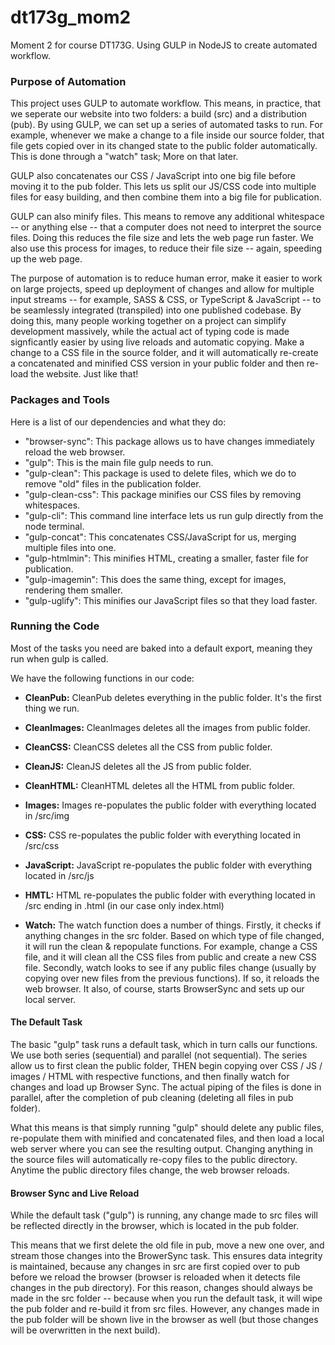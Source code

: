 # dt173g_mom2
Moment 2 for course DT173G. Using GULP in NodeJS to create automated workflow.

### Purpose of Automation

This project uses GULP to automate workflow. This means, in practice, that we seperate our website into two folders: a build (src) and a distribution (pub). By using GULP, we can set up a series of automated tasks to run. For example, whenever we make a change to a file inside our source folder, that file gets copied over in its changed state to the public folder automatically. This is done through a "watch" task; More on that later.

GULP also concatenates our CSS / JavaScript into one big file before moving it to the pub folder. This lets us split our JS/CSS code into multiple files for easy building, and then combine them into a big file for publication.

GULP can also minify files. This means to remove any additional whitespace -- or anything else -- that a computer does not need to interpret the source files. Doing this reduces the file size and lets the web page run faster. We also use this process for images, to reduce their file size -- again, speeding up the web page.

The purpose of automation is to reduce human error, make it easier to work on large projects, speed up deployment of changes and allow for multiple input streams -- for example, SASS & CSS, or TypeScript & JavaScript -- to be seamlessly integrated (transpiled) into one published codebase. By doing this, many people working together on a project can simplify development massively, while the actual act of typing code is made signficantly easier by using live reloads and automatic copying. Make a change to a CSS file in the source folder, and it will automatically re-create a concatenated and minified CSS version in your public folder and then re-load the website. Just like that!

### Packages and Tools

Here is a list of our dependencies and what they do:
-  "browser-sync": This package allows us to have changes immediately reload the web browser.
-  "gulp": This is the main file gulp needs to run.
-  "gulp-clean": This package is used to delete files, which we do to remove "old" files in the publication folder.
-  "gulp-clean-css": This package minifies our CSS files by removing whitespaces.
-  "gulp-cli": This command line interface lets us run gulp directly from the node terminal.
-  "gulp-concat": This concatenates CSS/JavaScript for us, merging multiple files into one.
-  "gulp-htmlmin": This minifies HTML, creating a smaller, faster file for publication.
-  "gulp-imagemin": This does the same thing, except for images, rendering them smaller.
-  "gulp-uglify": This minifies our JavaScript files so that they load faster.

### Running the Code

Most of the tasks you need are baked into a default export, meaning they run when gulp is called. 

We have the following functions in our code:

- **CleanPub:** CleanPub deletes everything in the public folder. It's the first thing we run.
- **CleanImages:** CleanImages deletes all the images from public folder.
- **CleanCSS:** CleanCSS deletes all the CSS from public folder.
- **CleanJS:** CleanJS deletes all the JS from public folder.
- **CleanHTML:** CleanHTML deletes all the HTML from public folder.

- **Images:** Images re-populates the public folder with everything located in /src/img
- **CSS:** CSS re-populates the public folder with everything located in /src/css
- **JavaScript:** JavaScript re-populates the public folder with everything located in /src/js
- **HMTL:** HTML re-populates the public folder with everything located in /src ending in .html (in our case only index.html)

- **Watch:** The watch function does a number of things. Firstly, it checks if anything changes in the src folder. Based on which type of file changed, it will run the clean & repopulate functions. For example, change a CSS file, and it will clean all the CSS files from public and create a new CSS file. Secondly, watch looks to see if any public files change (usually by copying over new files from the previous functions). If so, it reloads the web browser. It also, of course, starts BrowserSync and sets up our local server.

#### The Default Task

The basic "gulp" task runs a default task, which in turn calls our functions. We use both series (sequential) and parallel (not sequential). The series allow us to first clean the public folder, THEN begin copying over CSS / JS / images / HTML with respective functions, and then finally watch for changes and load up Browser Sync. The actual piping of the files is done in parallel, after the completion of pub cleaning (deleting all files in pub folder).

What this means is that simply running "gulp" should delete any public files, re-populate them with minified and concatenated files, and then load a local web server where you can see the resulting output. Changing anything in the source files will automatically re-copy files to the public directory. Anytime the public directory files change, the web browser reloads. 

#### Browser Sync and Live Reload

While the default task ("gulp") is running, any change made to src files will be reflected directly in the browser, which is located in the pub folder.

This means that we first delete the old file in pub, move a new one over, and stream those changes into the BrowerSync task. This ensures data integrity is maintained, because any changes in src are first copied over to pub before we reload the browser (browser is reloaded when it detects file changes in the pub directory). For this reason, changes should always be made in the src folder -- because when you run the default task, it will wipe the pub folder and re-build it from src files. However, any changes made in the pub folder will be shown live in the browser as well (but those changes will be overwritten in the next build).